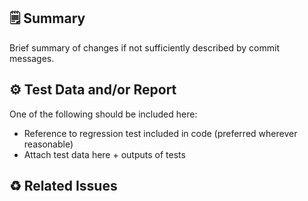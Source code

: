 <!--
    ************************************** REMINDER **************************************
    PR Titles should be "user-friendly". We use these titles
    to populate our Release Notes. Some examples can be found here:
    https://github.com/NASA-PDS/nasa-pds.github.io/wiki/Issue-Tracking#pull-request-titles
-->

## 🗒️ Summary
Brief summary of changes if not sufficiently described by commit messages.

## ⚙️ Test Data and/or Report
One of the following should be included here:
* Reference to regression test included in code (preferred wherever reasonable)
* Attach test data here + outputs of tests

## ♻️ Related Issues
<!--
    Reference related issues here and use `Fixes` or `Resolves` in order to automatically close the issue upon merge. For more information on autolinking to tickets see https://docs.github.com/en/github/writing-on-github/autolinked-references-and-urls.

    * for issues in this repo:
        - fixes #1
        - fixes #2
        - refs #3
    * for issues in other repos: NASA-PDS/my_repo#1, NASA-PDS/her_repo#2
-->



